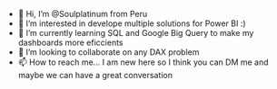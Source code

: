 - 👋 Hi, I’m @Soulplatinum from Peru
- 👀 I’m interested in develope multiple solutions for Power BI :)
- 🌱 I’m currently learning SQL and Google Big Query to make my dashboards more eficcients
- 💞️ I’m looking to collaborate on any DAX problem 
- 📫 How to reach me... I am new here so I think you can DM me and maybe we can have a great conversation

<!---
Soulplatinum/Soulplatinum is a ✨ special ✨ repository because its `README.md` (this file) appears on your GitHub profile.
You can click the Preview link to take a look at your changes.
--->
